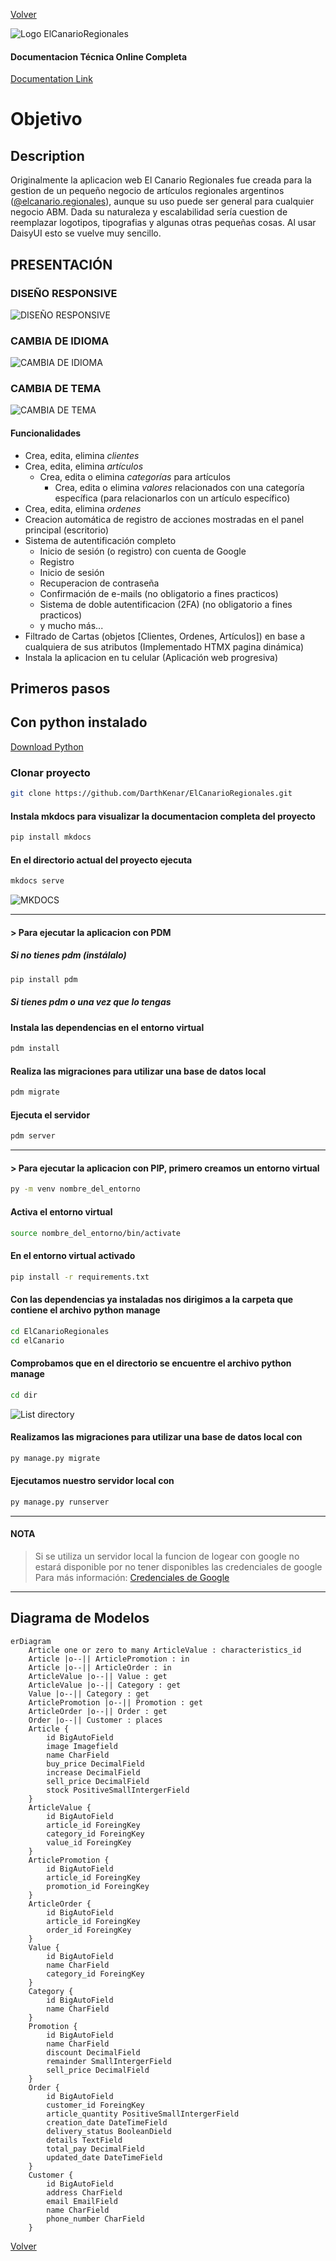 [Volver][volver]

![Logo ElCanarioRegionales](images/logo-header.png)

#### Documentacion Técnica Online Completa

[Documentation Link](https://darthkenar.github.io/ElCanarioRegionales/)

# Objetivo

## Description

Originalmente la aplicacion web El Canario Regionales fue creada para la gestion de un pequeño negocio de artículos regionales argentinos ([@elcanario.regionales](https://www.instagram.com/elcanario.regionales/)), aunque su uso puede ser general para cualquier negocio ABM.
Dada su naturaleza y escalabilidad sería cuestion de reemplazar logotipos, tipografias y algunas otras pequeñas cosas.
Al usar DaisyUI esto se vuelve muy sencillo.

## PRESENTACIÓN

### DISEÑO RESPONSIVE

![DISEÑO RESPONSIVE](images/responsive_design.png)

### CAMBIA DE IDIOMA

![CAMBIA DE IDIOMA](images/switch-lenguage.gif)

### CAMBIA DE TEMA

![CAMBIA DE TEMA](images/switch-theme.gif)

#### Funcionalidades

- Crea, edita, elimina _clientes_
- Crea, edita, elimina _artículos_
  - Crea, edita o elimina _categorías_ para artículos
    - Crea, edita o elimina _valores_ relacionados con una categoría específica (para relacionarlos con un artículo específico)
- Crea, edita, elimina _ordenes_
- Creacion automática de registro de acciones mostradas en el panel principal (escritorio)
- Sistema de autentificación completo
  - Inicio de sesión (o registro) con cuenta de Google
  - Registro
  - Inicio de sesión
  - Recuperacion de contraseña
  - Confirmación de e-mails (no obligatorio a fines practicos)
  - Sistema de doble autentificacion (2FA) (no obligatorio a fines practicos)
  - y mucho más...
- Filtrado de Cartas (objetos [Clientes, Ordenes, Artículos]) en base a cualquiera de sus atributos (Implementado HTMX pagina dinámica)
- Instala la aplicacion en tu celular (Aplicación web progresiva)

## Primeros pasos

## Con python instalado

[Download Python](https://www.python.org/downloads/release/python-3120/)

### Clonar proyecto

```bash
git clone https://github.com/DarthKenar/ElCanarioRegionales.git
```

#### Instala mkdocs para visualizar la documentacion completa del proyecto

```bash
pip install mkdocs
```

#### En el directorio actual del proyecto ejecuta

```bash
mkdocs serve
```

![MKDOCS](images/mkdocs.png)

---

#### > Para ejecutar la aplicacion con PDM

##### Si no tienes pdm (instálalo)

```bash
pip install pdm
```

##### Si tienes pdm o una vez que lo tengas

#### Instala las dependencias en el entorno virtual

```bash
pdm install
```

#### Realiza las migraciones para utilizar una base de datos local

```bash
pdm migrate
```

#### Ejecuta el servidor

```bash
pdm server
```

---

#### > Para ejecutar la aplicacion con PIP, primero creamos un entorno virtual

```bash
py -m venv nombre_del_entorno
```

#### Activa el entorno virtual

```bash
source nombre_del_entorno/bin/activate
```

#### En el entorno virtual activado

```bash
pip install -r requirements.txt
```

#### Con las dependencias ya instaladas nos dirigimos a la carpeta que contiene el archivo python manage

```bash
cd ElCanarioRegionales
cd elCanario
```

#### Comprobamos que en el directorio se encuentre el archivo python manage

```bash
cd dir
```

![List directory](../docs/images/path.png)

#### Realizamos las migraciones para utilizar una base de datos local con

```bash
py manage.py migrate
```

#### Ejecutamos nuestro servidor local con

```bash
py manage.py runserver
```

---

#### NOTA

> Si se utiliza un servidor local la funcion de logear con google no estará disponible por no tener disponibles las credenciales de google
> Para más información: [Credenciales de Google](https://console.cloud.google.com/apis/credentials)

---

## Diagrama de Modelos

```mermaid
erDiagram 
    Article one or zero to many ArticleValue : characteristics_id
    Article |o--|| ArticlePromotion : in
    Article |o--|| ArticleOrder : in
    ArticleValue |o--|| Value : get
    ArticleValue |o--|| Category : get
    Value |o--|| Category : get
    ArticlePromotion |o--|| Promotion : get
    ArticleOrder |o--|| Order : get
    Order |o--|| Customer : places
    Article {
        id BigAutoField
        image Imagefield
        name CharField
        buy_price DecimalField
        increase DecimalField
        sell_price DecimalField
        stock PositiveSmallIntergerField
    }
    ArticleValue {
        id BigAutoField
        article_id ForeingKey
        category_id ForeingKey
        value_id ForeingKey
    }
    ArticlePromotion {
        id BigAutoField
        article_id ForeingKey
        promotion_id ForeingKey
    }
    ArticleOrder {
        id BigAutoField
        article_id ForeingKey
        order_id ForeingKey
    }
    Value {
        id BigAutoField
        name CharField
        category_id ForeingKey
    }
    Category {
        id BigAutoField
        name CharField
    }
    Promotion {
        id BigAutoField
        name CharField
        discount DecimalField
        remainder SmallIntergerField
        sell_price DecimalField
    }
    Order {
        id BigAutoField
        customer_id ForeingKey
        article_quantity PositiveSmallIntergerField
        creation_date DateTimeField
        delivery_status BooleanDield
        details TextField
        total_pay DecimalField
        updated_date DateTimeField
    }
    Customer {
        id BigAutoField
        address CharField
        email EmailField
        name CharField
        phone_number CharField
    }
```

[Volver][volver]

[volver]: /README.md
